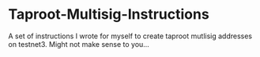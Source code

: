 # Taproot-Multisig-Instructions
A set of instructions I wrote for myself to create taproot mutlisig addresses on testnet3. Might not make sense to you...
